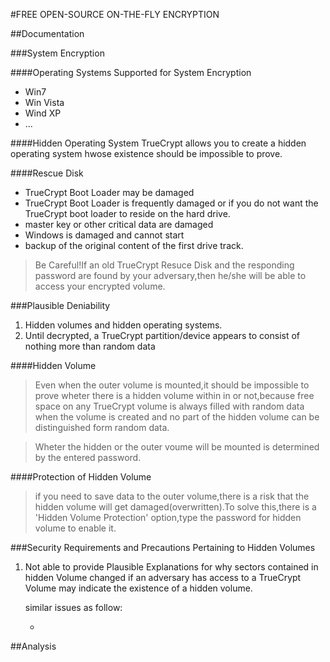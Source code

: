 #FREE OPEN-SOURCE ON-THE-FLY ENCRYPTION

##Documentation

###System Encryption

####Operating Systems Supported for System Encryption
* Win7
* Win Vista
* Wind XP
* ...

####Hidden Operating System
TrueCrypt allows you to create a hidden operating system hwose existence should be impossible to prove.

####Rescue Disk
* TrueCrypt Boot Loader may be damaged
* TrueCrypt Boot Loader is frequently damaged or if you do not want the TrueCrypt boot loader to reside on the hard drive.
* master key or other critical data are damaged
* Windows is damaged and cannot start
* backup of the original content of the first drive track.

> Be Careful!If an old TrueCrypt Resuce Disk and the responding password are found by your adversary,then he/she will be able to access your encrypted volume.

###Plausible Deniability
1. Hidden volumes and hidden operating systems.  
1. Until decrypted, a TrueCrypt partition/device appears to consist of nothing more than random data  

####Hidden Volume

> Even when the outer volume is mounted,it should be impossible to prove wheter there is a hidden volume within in or not,because free space on any TrueCrypt volume is always filled with random data when the volume is created and no part of the hidden volume can be distinguished form random data.

> Wheter the hidden or the outer voume will be mounted is determined by the entered password.

####Protection of Hidden Volume
> if you need to save data to the outer volume,there is a risk that the hidden volume will get damaged(overwritten).To solve this,there is a 'Hidden Volume Protection' option,type the password for hidden volume to enable it.

###Security Requirements and Precautions Pertaining to Hidden Volumes

1. Not able to provide Plausible Explanations for why sectors contained in hidden Volume changed if an adversary has access to a TrueCrypt Volume may indicate the existence of a hidden volume.
    
    similar issues as follow:

    * 


##Analysis


